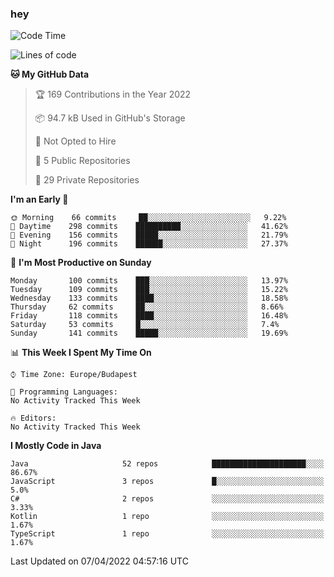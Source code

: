 ### hey

<!--START_SECTION:waka-->
![Code Time](http://img.shields.io/badge/Code%20Time-653%20hrs%207%20mins-blue)

![Lines of code](https://img.shields.io/badge/From%20Hello%20World%20I%27ve%20Written-485%20Thousand%20lines%20of%20code-blue)

**🐱 My GitHub Data** 

> 🏆 169 Contributions in the Year 2022
 > 
> 📦 94.7 kB Used in GitHub's Storage 
 > 
> 🚫 Not Opted to Hire
 > 
> 📜 5 Public Repositories 
 > 
> 🔑 29 Private Repositories  
 > 
**I'm an Early 🐤** 

```text
🌞 Morning    66 commits     ██░░░░░░░░░░░░░░░░░░░░░░░   9.22% 
🌆 Daytime    298 commits    ██████████░░░░░░░░░░░░░░░   41.62% 
🌃 Evening    156 commits    █████░░░░░░░░░░░░░░░░░░░░   21.79% 
🌙 Night      196 commits    ██████░░░░░░░░░░░░░░░░░░░   27.37%

```
📅 **I'm Most Productive on Sunday** 

```text
Monday       100 commits    ███░░░░░░░░░░░░░░░░░░░░░░   13.97% 
Tuesday      109 commits    ███░░░░░░░░░░░░░░░░░░░░░░   15.22% 
Wednesday    133 commits    ████░░░░░░░░░░░░░░░░░░░░░   18.58% 
Thursday     62 commits     ██░░░░░░░░░░░░░░░░░░░░░░░   8.66% 
Friday       118 commits    ████░░░░░░░░░░░░░░░░░░░░░   16.48% 
Saturday     53 commits     █░░░░░░░░░░░░░░░░░░░░░░░░   7.4% 
Sunday       141 commits    █████░░░░░░░░░░░░░░░░░░░░   19.69%

```


📊 **This Week I Spent My Time On** 

```text
⌚︎ Time Zone: Europe/Budapest

💬 Programming Languages: 
No Activity Tracked This Week

🔥 Editors: 
No Activity Tracked This Week

```

**I Mostly Code in Java** 

```text
Java                     52 repos            █████████████████████░░░░   86.67% 
JavaScript               3 repos             █░░░░░░░░░░░░░░░░░░░░░░░░   5.0% 
C#                       2 repos             ░░░░░░░░░░░░░░░░░░░░░░░░░   3.33% 
Kotlin                   1 repo              ░░░░░░░░░░░░░░░░░░░░░░░░░   1.67% 
TypeScript               1 repo              ░░░░░░░░░░░░░░░░░░░░░░░░░   1.67%

```



 Last Updated on 07/04/2022 04:57:16 UTC
<!--END_SECTION:waka-->
